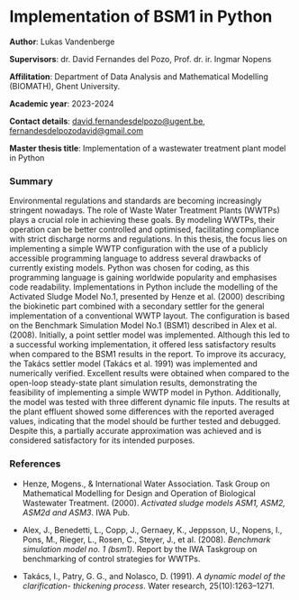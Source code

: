 # Implementation of BSM1 in Python

**Author**: Lukas Vandenberge

**Supervisors**: dr. David Fernandes del Pozo, Prof. dr. ir. Ingmar Nopens

**Affilitation**: Department of Data Analysis and Mathematical Modelling (BIOMATH), Ghent University.

**Academic year**: 2023-2024

**Contact details**: david.fernandesdelpozo@ugent.be, fernandesdelpozodavid@gmail.com

**Master thesis title**: Implementation of a wastewater treatment plant model in Python

### Summary

Environmental regulations and standards are becoming increasingly stringent nowadays. The role of Waste Water Treatment Plants (WWTPs) plays a crucial role in achieving these goals.
 By modeling WWTPs, their operation can be better controlled and optimised, facilitating compliance with strict discharge norms and regulations. 
 In this thesis, the focus lies on implementing a simple WWTP configuration with the use of a publicly accessible programming language to address several drawbacks of currently existing models. 
 Python was chosen for coding, as this programming language is gaining worldwide popularity and emphasises code readability. 
 Implementations in Python include the modelling of the Activated Sludge Model No.1, presented by Henze et al. (2000) describing the biokinetic part combined with a secondary settler for the general implementation of a conventional WWTP layout. 
 The configuration is based on the Benchmark Simulation Model No.1 (BSM1) described in Alex et al. (2008). Initially, a point settler model was implemented. 
 Although this led to a successful working implementation, it offered less satisfactory results when compared to the BSM1 results in the report. 
 To improve its accuracy, the Takács settler model (Takács et al. 1991) was implemented and numerically verified. 
 Excellent results were obtained when compared to the open-loop steady-state plant simulation results, demonstrating the feasibility of implementing a simple WWTP model in Python. 
 Additionally, the model was tested with three different dynamic file inputs. The results at the plant effluent showed some differences with the reported averaged values, indicating that the model should be further tested and debugged.  
 Despite this, a partially accurate approximation was achieved and is considered satisfactory for its intended purposes. 

### References

- Henze, Mogens., & International Water Association. Task Group on Mathematical Modelling for Design and Operation of Biological Wastewater Treatment. (2000). 
*Activated sludge models ASM1, ASM2, ASM2d and ASM3*. IWA Pub.

- Alex, J., Benedetti, L., Copp, J., Gernaey, K., Jeppsson, U., Nopens, I., Pons, M., Rieger, L.,
Rosen, C., Steyer, J., et al. (2008). *Benchmark simulation model no. 1 (bsm1)*. Report by the
IWA Taskgroup on benchmarking of control strategies for WWTPs.

- Takács, I., Patry, G. G., and Nolasco, D. (1991). *A dynamic model of the clarification-
thickening process*. Water research, 25(10):1263–1271.

